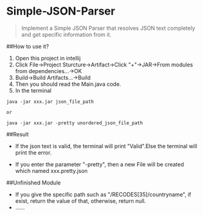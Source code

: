 # Simple-JSON-Parser

>Implement a Simple JSON Parser that resolves JSON text completely and get specific information from it.

##How to use it?
1. Open this project in intellij
2. Click File->Project Sturcture->Artifact->Click "+"->JAR->From modules from dependencies...->OK
3. Build->Build Artifacts...->Build
4. Then you should read the Main.java code.
5. In the terminal

```
java -jar xxx.jar json_file_path

or

java -jar xxx.jar -pretty unordered_json_file_path

```

##Result
* If the json text is valid, the terminal will print "Valid".Else the terminal will print the error.

* If you enter the parameter "-pretty", then a new File will be created which named xxx.pretty.json

##Unfinished Module
* If you give the specific path such as "/RECODES[35]/countryname", if exist, return the value of that, otherwise, return null.
* ……


